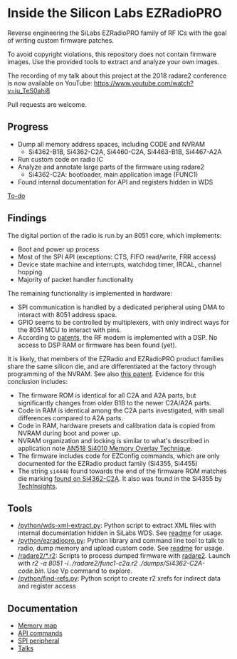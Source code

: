 # Inside the Silicon Labs EZRadioPRO

Reverse engineering the SiLabs EZRadioPRO family of RF ICs with the goal of writing custom firmware patches.

To avoid copyright violations, this repository does not contain firmware images. Use the provided tools to extract and analyze your own images.

The recording of my talk about this project at the 2018 radare2 conference is now available on YouTube:
https://www.youtube.com/watch?v=iu_TeS0ahi8

Pull requests are welcome.

## Progress

- Dump all memory address spaces, including CODE and NVRAM
  - Si4362-B1B, Si4362-C2A, Si4460-C2A, Si4463-B1B, Si4467-A2A
- Run custom code on radio IC
- Analyze and annotate large parts of the firmware using radare2
  - Si4362-C2A: bootloader, main application image (FUNC1)
- Found internal documentation for API and registers hidden in WDS

[To-do](TODO.md)

## Findings

The digital portion of the radio is run by an 8051 core, which implements:
- Boot and power up process
- Most of the SPI API (exceptions: CTS, FIFO read/write, FRR access)
- Device state machine and interrupts, watchdog timer, IRCAL, channel hopping
- Majority of packet handler functionality

The remaining functionality is implemented in hardware: 
- SPI communication is handled by a dedicated peripheral using DMA to interact with 8051 address space.
- GPIO seems to be controlled by multiplexers, with only indirect ways for the 8051 MCU to interact with pins.
- According to [patents](https://patents.google.com/patent/US8050313B2), the RF modem is implemented with a DSP. No access to DSP RAM or firmware has been found (yet).

It is likely, that members of the EZRadio and EZRadioPRO product families share the same silicon die, and are differentiated at the factory through programming of the NVRAM. See also [this patent](https://patents.google.com/patent/US7613913B2/en). Evidence for this conclusion includes:
- The firmware ROM is identical for all C2A and A2A parts, but significantly changes from older B1B to the newer C2A/A2A parts.
- Code in RAM is identical among the C2A parts investigated, with small differences compared to A2A parts.
- Code in RAM, hardware presets and calibration data is copied from NVRAM during boot and power up.
- NVRAM organization and locking is similar to what's described in application note [AN518 Si4010 Memory Overlay Technique](https://www.silabs.com/documents/public/application-notes/AN518.pdf).
- The firmware includes code for EZConfig commands, which are only documented for the EZRadio product family (Si4355, Si4455)
- The string ```si4440``` found towards the end of the firmware ROM matches die marking [found on Si4362-C2A](https://github.com/astuder/Inside-EZRadioPRO/blob/master/docs/Si4362-C2A-marking.jpg). It also was found in the Si4355 by [TechInsights](http://www.techinsights.com/reports-and-subscriptions/open-market-reports/Report-Profile/?ReportKey=FAR-1606-804).


## Tools

- [/python/wds-xml-extract.py](python/wds-xml-extract.py): Python script to extract XML files with internal documentation hidden in SiLabs WDS. See [readme](python/README.md) for usage.
- [/python/ezradiopro.py](python/ezradiopro.py): Python library and command line tool to talk to radio, dump memory and upload custom code. See [readme](python/README.md) for usage.
- [/radare2/*.r2](radare2): Scripts to process dumped firmware with [radare2](https://github.com/radare/radare2). Launch with *r2 -a 8051 -i ./radare2/func1-c2a.r2 ./dumps/Si4362-C2A-code.bin*. Use Vp command to explore.
- [/python/find-refs.py](python/find-refs.py): Python script to create r2 xrefs for indirect data and register access

## Documentation

- [Memory map](docs/memory-map.md)
- [API commands](docs/api-cmd.md)
- [SPI peripheral](docs/spi.md)
- [Talks](talks)
